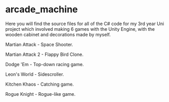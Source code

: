 # arcade_machine
Here you will find the source files for all of the C# code for my 3rd year Uni project which involved making 6 games with the Unity Engine, with the wooden cabinet and decorations made by myself.

Martian Attack - Space Shooter.

Martian Attack 2 - Flappy Bird Clone.

Dodge 'Em - Top-down racing game.

Leon's World - Sidescroller.

Kitchen Khaos - Catching game.

Rogue Knight - Rogue-like game.
